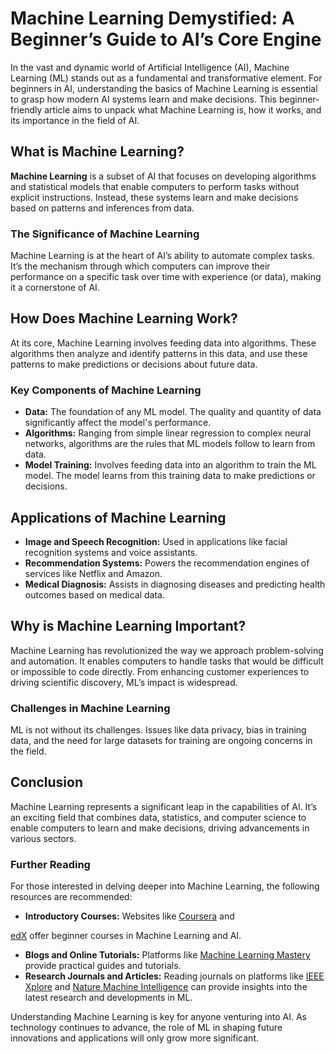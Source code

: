 # Machine Learning Demystified: A Beginner’s Guide to AI’s Core Engine

In the vast and dynamic world of Artificial Intelligence (AI), Machine Learning (ML) stands out as a fundamental and transformative element. For beginners in AI, understanding the basics of Machine Learning is essential to grasp how modern AI systems learn and make decisions. This beginner-friendly article aims to unpack what Machine Learning is, how it works, and its importance in the field of AI.

## What is Machine Learning?

**Machine Learning** is a subset of AI that focuses on developing algorithms and statistical models that enable computers to perform tasks without explicit instructions. Instead, these systems learn and make decisions based on patterns and inferences from data.

### The Significance of Machine Learning

Machine Learning is at the heart of AI’s ability to automate complex tasks. It’s the mechanism through which computers can improve their performance on a specific task over time with experience (or data), making it a cornerstone of AI.

## How Does Machine Learning Work?

At its core, Machine Learning involves feeding data into algorithms. These algorithms then analyze and identify patterns in this data, and use these patterns to make predictions or decisions about future data.

### Key Components of Machine Learning

- **Data:** The foundation of any ML model. The quality and quantity of data significantly affect the model's performance.
- **Algorithms:** Ranging from simple linear regression to complex neural networks, algorithms are the rules that ML models follow to learn from data.
- **Model Training:** Involves feeding data into an algorithm to train the ML model. The model learns from this training data to make predictions or decisions.

## Applications of Machine Learning

- **Image and Speech Recognition:** Used in applications like facial recognition systems and voice assistants.
- **Recommendation Systems:** Powers the recommendation engines of services like Netflix and Amazon.
- **Medical Diagnosis:** Assists in diagnosing diseases and predicting health outcomes based on medical data.

## Why is Machine Learning Important?

Machine Learning has revolutionized the way we approach problem-solving and automation. It enables computers to handle tasks that would be difficult or impossible to code directly. From enhancing customer experiences to driving scientific discovery, ML’s impact is widespread.

### Challenges in Machine Learning

ML is not without its challenges. Issues like data privacy, bias in training data, and the need for large datasets for training are ongoing concerns in the field.

## Conclusion

Machine Learning represents a significant leap in the capabilities of AI. It’s an exciting field that combines data, statistics, and computer science to enable computers to learn and make decisions, driving advancements in various sectors.

### Further Reading

For those interested in delving deeper into Machine Learning, the following resources are recommended:

- **Introductory Courses:** Websites like [Coursera](https://www.coursera.org/) and

 [edX](https://www.edx.org/) offer beginner courses in Machine Learning and AI.
- **Blogs and Online Tutorials:** Platforms like [Machine Learning Mastery](https://machinelearningmastery.com/) provide practical guides and tutorials.
- **Research Journals and Articles:** Reading journals on platforms like [IEEE Xplore](https://ieeexplore.ieee.org/) and [Nature Machine Intelligence](https://www.nature.com/natmachintell/) can provide insights into the latest research and developments in ML.

Understanding Machine Learning is key for anyone venturing into AI. As technology continues to advance, the role of ML in shaping future innovations and applications will only grow more significant.